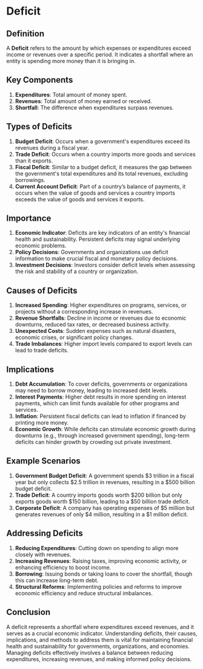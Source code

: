# Deficit

## Definition
A **Deficit** refers to the amount by which expenses or expenditures exceed income or revenues over a specific period. It indicates a shortfall where an entity is spending more money than it is bringing in.

## Key Components
1. **Expenditures**: Total amount of money spent.
2. **Revenues**: Total amount of money earned or received.
3. **Shortfall**: The difference when expenditures surpass revenues.

## Types of Deficits
1. **Budget Deficit**: Occurs when a government's expenditures exceed its revenues during a fiscal year.
2. **Trade Deficit**: Occurs when a country imports more goods and services than it exports.
3. **Fiscal Deficit**: Similar to a budget deficit, it measures the gap between the government's total expenditures and its total revenues, excluding borrowings.
4. **Current Account Deficit**: Part of a country’s balance of payments, it occurs when the value of goods and services a country imports exceeds the value of goods and services it exports.

## Importance
1. **Economic Indicator**: Deficits are key indicators of an entity's financial health and sustainability. Persistent deficits may signal underlying economic problems.
2. **Policy Decisions**: Governments and organizations use deficit information to make crucial fiscal and monetary policy decisions.
3. **Investment Decisions**: Investors consider deficit levels when assessing the risk and stability of a country or organization.

## Causes of Deficits
1. **Increased Spending**: Higher expenditures on programs, services, or projects without a corresponding increase in revenues.
2. **Revenue Shortfalls**: Decline in income or revenues due to economic downturns, reduced tax rates, or decreased business activity.
3. **Unexpected Costs**: Sudden expenses such as natural disasters, economic crises, or significant policy changes.
4. **Trade Imbalances**: Higher import levels compared to export levels can lead to trade deficits.

## Implications
1. **Debt Accumulation**: To cover deficits, governments or organizations may need to borrow money, leading to increased debt levels.
2. **Interest Payments**: Higher debt results in more spending on interest payments, which can limit funds available for other programs and services.
3. **Inflation**: Persistent fiscal deficits can lead to inflation if financed by printing more money.
4. **Economic Growth**: While deficits can stimulate economic growth during downturns (e.g., through increased government spending), long-term deficits can hinder growth by crowding out private investment.

## Example Scenarios
1. **Government Budget Deficit**: A government spends $3 trillion in a fiscal year but only collects $2.5 trillion in revenues, resulting in a $500 billion budget deficit.
2. **Trade Deficit**: A country imports goods worth $200 billion but only exports goods worth $150 billion, leading to a $50 billion trade deficit.
3. **Corporate Deficit**: A company has operating expenses of $5 million but generates revenues of only $4 million, resulting in a $1 million deficit.

## Addressing Deficits
1. **Reducing Expenditures**: Cutting down on spending to align more closely with revenues.
2. **Increasing Revenues**: Raising taxes, improving economic activity, or enhancing efficiency to boost income.
3. **Borrowing**: Issuing bonds or taking loans to cover the shortfall, though this can increase long-term debt.
4. **Structural Reforms**: Implementing policies and reforms to improve economic efficiency and reduce structural imbalances.

## Conclusion
A deficit represents a shortfall where expenditures exceed revenues, and it serves as a crucial economic indicator. Understanding deficits, their causes, implications, and methods to address them is vital for maintaining financial health and sustainability for governments, organizations, and economies. Managing deficits effectively involves a balance between reducing expenditures, increasing revenues, and making informed policy decisions.

